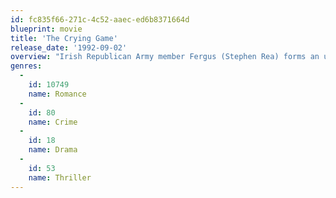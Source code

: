 ```yaml
---
id: fc835f66-271c-4c52-aaec-ed6b8371664d
blueprint: movie
title: 'The Crying Game'
release_date: '1992-09-02'
overview: "Irish Republican Army member Fergus (Stephen Rea) forms an unexpected bond with Jody (Forest Whitaker), a kidnapped British soldier in his custody, despite the warnings of fellow IRA members Jude (Miranda Richardson) and Maguire (Adrian Dunbar). Jody makes Fergus promise he'll visit his girlfriend, Dil (Jaye Davidson), in London, and when Fergus flees to the city, he seeks her out. Hounded by his former IRA colleagues, he finds himself increasingly drawn to the enigmatic, and surprising, Dil."
genres:
  -
    id: 10749
    name: Romance
  -
    id: 80
    name: Crime
  -
    id: 18
    name: Drama
  -
    id: 53
    name: Thriller
---
```

